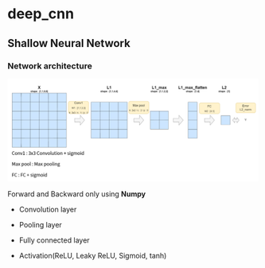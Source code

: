 # deep_cnn

## Shallow Neural Network

### Network architecture

<img src="./img/network_architecture.png">

Forward and Backward only using **Numpy**

- Convolution layer

- Pooling layer

- Fully connected layer

- Activation(ReLU, Leaky ReLU, Sigmoid, tanh)


